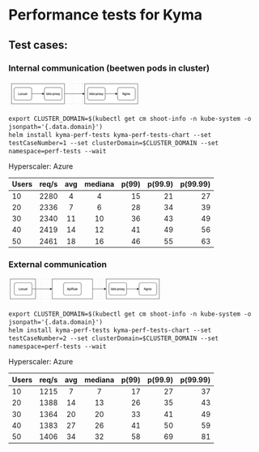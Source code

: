 # Performance tests for Kyma

## Test cases: 
### Internal communication (beetwen pods in cluster)
![Locust -> Locust Istio sidecar -> Nginx Istio sidecar -> Nginx](internal.png)

```console
export CLUSTER_DOMAIN=$(kubectl get cm shoot-info -n kube-system -o jsonpath='{.data.domain}')
helm install kyma-perf-tests kyma-perf-tests-chart --set testCaseNumber=1 --set clusterDomain=$CLUSTER_DOMAIN --set namespace=perf-tests --wait
```

Hyperscaler: Azure

| Users | req/s | avg  | mediana |p(99)|p(99.9)|p(99.99)|
| ------|:-----:| :---:|:----:  |---: |-----:|-----: |
| 10    | 2280  | 4   | 4       | 15  | 21   | 27    |
| 20    | 2336  | 7   | 6       | 28  | 34   | 39    |
| 30    | 2340  | 11  | 10      | 36  | 43   | 49    |
| 40    | 2419  | 14  | 12      | 41  | 49   | 56    |
| 50    | 2461  | 18  | 16      | 46  | 55   | 63    |



### External communication 
![Locust -> ApiRule -> Nginx Istio sidecar -> Nginx](external.png)

```console
export CLUSTER_DOMAIN=$(kubectl get cm shoot-info -n kube-system -o jsonpath='{.data.domain}')
helm install kyma-perf-tests kyma-perf-tests-chart --set testCaseNumber=2 --set clusterDomain=$CLUSTER_DOMAIN --set namespace=perf-tests --wait
```

Hyperscaler: Azure

| Users | req/s | avg  | mediana |p(99)|p(99.9)|p(99.99)|
| ------|:-----:| :---:|:----:  |---: |-----:|-----:  |
| 10    | 1215  | 7    | 7      | 17  | 27   | 37     |
| 20    | 1388  | 14   | 13     | 26  | 35   | 43     |
| 30    | 1364  | 20   | 20     | 33  | 41   | 49     |
| 40    | 1383  | 27   | 26     | 41  | 50   | 59     |
| 50    | 1406  | 34   | 32     | 58  | 69   | 81     |
